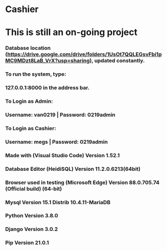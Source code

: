 # Cashier
# This is still an on-going project

### Database location (https://drive.google.com/drive/folders/1UsOt7QQLEGsvFbi1pMC9MDzt8LaB_VrX?usp=sharing), updated constantly.

### To run the system, type:
### 127.0.0.1:8000 in the address bar.

### To Login as Admin:
### Username: van0219 | Password: 0219admin

### To Login as Cashier:
### Username: megs | Password: 0219admin

### Made with (Visual Studio Code) Version 1.52.1
### Database Editor (HeidiSQL) Version 11.2.0.6213(64bit) 

### Browser used in testing (Microsoft Edge) Version 88.0.705.74 (Official build) (64-bit)

### Mysql Version 15.1 Distrib 10.4.11-MariaDB

### Python Version 3.8.0

### Django Version 3.0.2
### Pip Version 21.0.1

